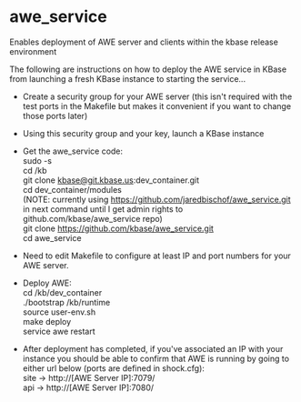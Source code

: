 awe_service
===========
Enables deployment of AWE server and clients within the kbase release environment

The following are instructions on how to deploy the AWE service in KBase from launching a fresh KBase instance to starting the service...

- Create a security group for your AWE server (this isn't required with the test ports in the Makefile but makes it convenient if you want to change those ports later)<br />
- Using this security group and your key, launch a KBase instance
- Get the awe_service code:<br />
sudo -s<br />
cd /kb<br />
git clone kbase@git.kbase.us:dev_container.git<br />
cd dev_container/modules<br />
(NOTE: currently using https://github.com/jaredbischof/awe_service.git in next command until I get admin rights to github.com/kbase/awe_service repo)<br />
git clone https://github.com/kbase/awe_service.git<br />
cd awe_service<br />

- Need to edit Makefile to configure at least IP and port numbers for your AWE server.

- Deploy AWE:<br />
cd /kb/dev_container<br />
./bootstrap /kb/runtime<br />
source user-env.sh<br />
make deploy<br />
service awe restart<br />

- After deployment has completed, if you've associated an IP with your instance you should be able to confirm that AWE is running by going to either url below (ports are defined in shock.cfg):<br />
site ->  http://[AWE Server IP]:7079/<br />
api  ->  http://[AWE Server IP]:7080/<br />
